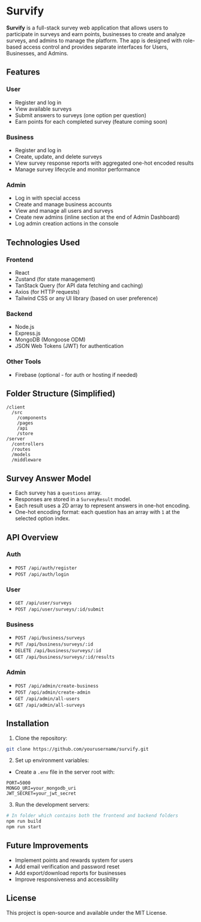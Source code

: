 # Survify

**Survify** is a full-stack survey web application that allows users to participate in surveys and earn points, businesses to create and analyze surveys, and admins to manage the platform. The app is designed with role-based access control and provides separate interfaces for Users, Businesses, and Admins.

## Features

### User

* Register and log in
* View available surveys
* Submit answers to surveys (one option per question)
* Earn points for each completed survey (feature coming soon)

### Business

* Register and log in
* Create, update, and delete surveys
* View survey response reports with aggregated one-hot encoded results
* Manage survey lifecycle and monitor performance

### Admin

* Log in with special access
* Create and manage business accounts
* View and manage all users and surveys
* Create new admins (inline section at the end of Admin Dashboard)
* Log admin creation actions in the console

## Technologies Used

### Frontend

* React
* Zustand (for state management)
* TanStack Query (for API data fetching and caching)
* Axios (for HTTP requests)
* Tailwind CSS or any UI library (based on user preference)

### Backend

* Node.js
* Express.js
* MongoDB (Mongoose ODM)
* JSON Web Tokens (JWT) for authentication

### Other Tools

* Firebase (optional - for auth or hosting if needed)

## Folder Structure (Simplified)

```
/client
  /src
    /components
    /pages
    /api
    /store
/server
  /controllers
  /routes
  /models
  /middleware
```

## Survey Answer Model

* Each survey has a `questions` array.
* Responses are stored in a `SurveyResult` model.
* Each result uses a 2D array to represent answers in one-hot encoding.
* One-hot encoding format: each question has an array with `1` at the selected option index.

## API Overview

### Auth

* `POST /api/auth/register`
* `POST /api/auth/login`

### User

* `GET /api/user/surveys`
* `POST /api/user/surveys/:id/submit`

### Business

* `POST /api/business/surveys`
* `PUT /api/business/surveys/:id`
* `DELETE /api/business/surveys/:id`
* `GET /api/business/surveys/:id/results`

### Admin

* `POST /api/admin/create-business`
* `POST /api/admin/create-admin`
* `GET /api/admin/all-users`
* `GET /api/admin/all-surveys`

## Installation

1. Clone the repository:

```bash
git clone https://github.com/yourusername/survify.git
```



2. Set up environment variables:

* Create a `.env` file in the server root with:

```
PORT=5000
MONGO_URI=your_mongodb_uri
JWT_SECRET=your_jwt_secret
```

3. Run the development servers:

```bash
# In folder which contains both the frontend and backend folders
npm run build
npm run start
```

## Future Improvements

* Implement points and rewards system for users
* Add email verification and password reset
* Add export/download reports for businesses
* Improve responsiveness and accessibility

## License

This project is open-source and available under the MIT License.
